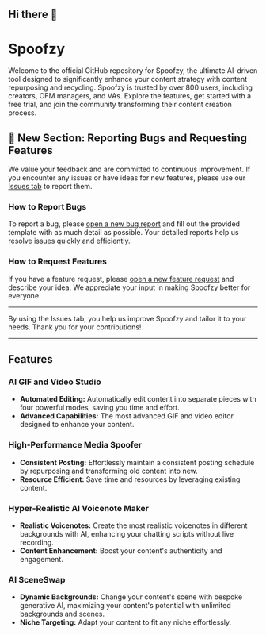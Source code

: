 ## Hi there 👋

# Spoofzy

Welcome to the official GitHub repository for Spoofzy, the ultimate AI-driven tool designed to significantly enhance your content strategy with content repurposing and recycling. Spoofzy is trusted by over 800 users, including creators, OFM managers, and VAs. Explore the features, get started with a free trial, and join the community transforming their content creation process.

## 📢 New Section: Reporting Bugs and Requesting Features
We value your feedback and are committed to continuous improvement. If you encounter any issues or have ideas for new features, please use our [Issues tab](../../issues) to report them.

### How to Report Bugs
To report a bug, please [open a new bug report](../../issues/new?template=bug_report.md) and fill out the provided template with as much detail as possible. Your detailed reports help us resolve issues quickly and efficiently.

### How to Request Features
If you have a feature request, please [open a new feature request](../../issues/new?template=feature_request.md) and describe your idea. We appreciate your input in making Spoofzy better for everyone.

---

By using the Issues tab, you help us improve Spoofzy and tailor it to your needs. Thank you for your contributions!

---

## Features

### AI GIF and Video Studio
- **Automated Editing:** Automatically edit content into separate pieces with four powerful modes, saving you time and effort.
- **Advanced Capabilities:** The most advanced GIF and video editor designed to enhance your content.

### High-Performance Media Spoofer
- **Consistent Posting:** Effortlessly maintain a consistent posting schedule by repurposing and transforming old content into new.
- **Resource Efficient:** Save time and resources by leveraging existing content.

### Hyper-Realistic AI Voicenote Maker
- **Realistic Voicenotes:** Create the most realistic voicenotes in different backgrounds with AI, enhancing your chatting scripts without live recording.
- **Content Enhancement:** Boost your content's authenticity and engagement.

### AI SceneSwap
- **Dynamic Backgrounds:** Change your content's scene with bespoke generative AI, maximizing your content's potential with unlimited backgrounds and scenes.
- **Niche Targeting:** Adapt your content to fit any niche effortlessly.

